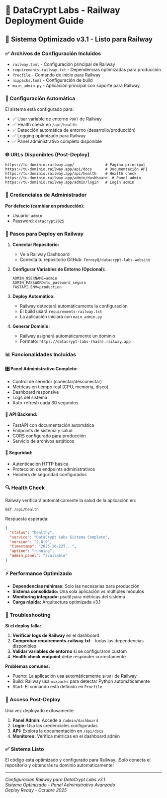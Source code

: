 # 🚀 DataCrypt Labs - Railway Deployment Guide

## 🎯 Sistema Optimizado v3.1 - Listo para Railway

### ✅ Archivos de Configuración Incluidos

- `railway.toml` - Configuración principal de Railway
- `requirements-railway.txt` - Dependencias optimizadas para producción
- `Procfile` - Comando de inicio para Railway
- `nixpacks.toml` - Configuración de build
- `main_admin.py` - Aplicación principal con soporte para Railway

### 🔧 Configuración Automática

El sistema está configurado para:
- ✅ Usar variable de entorno `PORT` de Railway
- ✅ Health check en `/api/health`
- ✅ Detección automática de entorno (desarrollo/producción)
- ✅ Logging optimizado para Railway
- ✅ Panel administrativo completo disponible

### 🌐 URLs Disponibles (Post-Deploy)

```
https://tu-dominio.railway.app/              # Página principal
https://tu-dominio.railway.app/api/docs      # Documentación API
https://tu-dominio.railway.app/api/health    # Health check
https://tu-dominio.railway.app/admin/dashboard  # Panel admin
https://tu-dominio.railway.app/admin/login   # Login admin
```

### 🔐 Credenciales de Administrador

**Por defecto (cambiar en producción):**
- Usuario: `admin`
- Password: `datacrypt2025`

### 🚀 Pasos para Deploy en Railway

1. **Conectar Repositorio:**
   - Ve a Railway Dashboard
   - Conecta tu repositorio GitHub: `FerneyQ/datacrypt-labs-website`

2. **Configurar Variables de Entorno (Opcional):**
   ```
   ADMIN_USERNAME=admin
   ADMIN_PASSWORD=tu_password_seguro
   FASTAPI_ENV=production
   ```

3. **Deploy Automático:**
   - Railway detectará automáticamente la configuración
   - El build usará `requirements-railway.txt`
   - La aplicación iniciará con `main_admin.py`

4. **Generar Dominio:**
   - Railway asignará automáticamente un dominio
   - Formato: `https://datacrypt-labs-[hash].railway.app`

### 📊 Funcionalidades Incluidas

#### 🎛️ **Panel Administrativo Completo:**
- Control de servidor (conectar/desconectar)
- Métricas en tiempo real (CPU, memoria, disco)
- Dashboard responsive
- Logs del sistema
- Auto-refresh cada 30 segundos

#### 🚀 **API Backend:**
- FastAPI con documentación automática
- Endpoints de sistema y salud
- CORS configurado para producción
- Servicio de archivos estáticos

#### 🔐 **Seguridad:**
- Autenticación HTTP básica
- Protección de endpoints administrativos
- Headers de seguridad configurados

### 🔍 Health Check

Railway verificará automáticamente la salud de la aplicación en:
```
GET /api/health
```

Respuesta esperada:
```json
{
  "status": "healthy",
  "service": "DataCrypt Labs Sistema Completo",
  "version": "2.0.0",
  "timestamp": "2025-10-22T...",
  "uptime": "running",
  "admin_panel": "available"
}
```

### ⚡ Performance Optimizado

- **Dependencias mínimas:** Solo las necesarias para producción
- **Sistema consolidado:** Una sola aplicación vs múltiples módulos
- **Monitoring integrado:** psutil para métricas del sistema
- **Carga rápida:** Arquitectura optimizada v3.1

### 🚨 Troubleshooting

**Si el deploy falla:**

1. **Verificar logs de Railway** en el dashboard
2. **Comprobar requirements-railway.txt** - todas las dependencias disponibles
3. **Validar variables de entorno** si se configuraron custom
4. **Health check endpoint** debe responder correctamente

**Problemas comunes:**
- Puerto: La aplicación usa automáticamente `$PORT` de Railway
- Build: Railway usa `nixpacks` para detectar Python automáticamente
- Start: El comando está definido en `Procfile`

### 📱 Acceso Post-Deploy

Una vez deployado exitosamente:

1. **Panel Admin:** Accede a `/admin/dashboard`
2. **Login:** Usa las credenciales configuradas
3. **API:** Explora la documentación en `/api/docs`
4. **Monitoreo:** Verifica métricas en el dashboard admin

### ✅ Sistema Listo

El código está optimizado y configurado para Railway. ¡Solo conecta el repositorio y obtendrás tu dominio automáticamente!

---

*Configuración Railway para DataCrypt Labs v3.1*  
*Sistema Optimizado - Panel Administrativo Avanzado*  
*Deploy Ready - Octubre 2025*